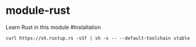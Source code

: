 # module-rust
Learn Rust in this module
#Installation
```
curl https://sh.rustup.rs -sSf | sh -s -- --default-toolchain stable

```